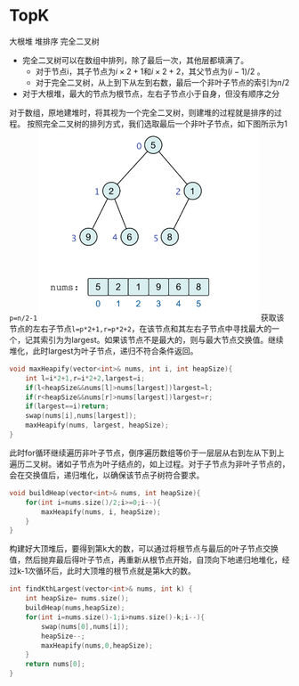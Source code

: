 # TopK
大根堆
堆排序
完全二叉树


- 完全二叉树可以在数组中排列，除了最后一次，其他层都填满了。
	- 对于节点i，其子节点为$i\times 2+1$和$i\times 2+2$，其父节点为$(i-1)/2$ 。
	- 对于完全二叉树，从上到下从左到右数，最后一个非叶子节点的索引为$n/2$
- 对于大根堆，最大的节点为根节点，左右子节点小于自身，但没有顺序之分

对于数组，原地建堆时，将其视为一个完全二叉树，则建堆的过程就是排序的过程。
按照完全二叉树的排列方式，我们选取最后一个非叶子节点，如下图所示为1
`p=n/2-1`
![](assets/Pasted%20image%2020230630105808.png)
获取该节点的左右子节点`l=p*2+1,r=p*2+2`，在该节点和其左右子节点中寻找最大的一个，记其索引为为largest。如果该节点不是最大的，则与最大节点交换值。继续堆化，此时largest为叶子节点，递归不符合条件返回。
```cpp
void maxHeapify(vector<int>& nums, int i, int heapSize){
	int l=i*2+1,r=i*2+2,largest=i;
	if(l<heapSize&&nums[l]>nums[largest])largest=l;
	if(r<heapSize&&nums[r]>nums[largest])largest=r;
	if(largest==i)return;
	swap(nums[i],nums[largest]);
	maxHeapify(nums, largest, heapSize);
}
```
此时for循环继续遍历非叶子节点，倒序遍历数组等价于一层层从右到左从下到上遍历二叉树。诸如子节点为叶子结点的，如上过程。对于子节点为非叶子节点的，会在交换值后，递归堆化，以确保该节点子树符合要求。
```cpp
void buildHeap(vector<int>& nums, int heapSize){
	for(int i=nums.size()/2;i>=0;i--){
		maxHeapify(nums, i, heapSize);
	}
}
```

构建好大顶堆后，要得到第k大的数，可以通过将根节点与最后的叶子节点交换值，然后抛弃最后得叶子节点，再重新从根节点开始，自顶向下地递归地堆化，经过k-1次循环后，此时大顶堆的根节点就是第k大的数。
```cpp
int findKthLargest(vector<int>& nums, int k) {
	int heapSize= nums.size();
	buildHeap(nums,heapSize);
	for(int i=nums.size()-1;i>nums.size()-k;i--){
		swap(nums[0],nums[i]);
		heapSize--;
		maxHeapify(nums,0,heapSize);
	}
	return nums[0];
}
```


